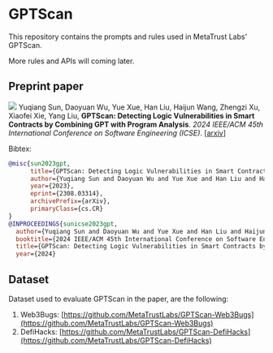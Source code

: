 # GPTScan

This repository contains the prompts and rules used in MetaTrust Labs' GPTScan.

More rules and APIs will coming later.

## Preprint paper

[![](https://img.shields.io/badge/arXiv-2308.03314-B31B1B?style=flat-square)](https://arxiv.org/abs/2308.03314) Yuqiang Sun, Daoyuan Wu, Yue Xue, Han Liu, Haijun Wang, Zhengzi Xu, Xiaofei Xie, Yang Liu, **GPTScan: Detecting Logic Vulnerabilities in Smart Contracts by Combining GPT with Program Analysis**. *2024 IEEE/ACM 45th International Conference on Software Engineering (ICSE)*. [[arxiv](https://arxiv.org/abs/2308.03314)]

Bibtex:
```bibtex
@misc{sun2023gpt,
      title={GPTScan: Detecting Logic Vulnerabilities in Smart Contracts by Combining GPT with Program Analysis}, 
      author={Yuqiang Sun and Daoyuan Wu and Yue Xue and Han Liu and Haijun Wang and Zhengzi Xu and Xiaofei Xie and Yang Liu},
      year={2023},
      eprint={2308.03314},
      archivePrefix={arXiv},
      primaryClass={cs.CR}
}
@INPROCEEDINGS{sunicse2023gpt,
  author={Yuqiang Sun and Daoyuan Wu and Yue Xue and Han Liu and Haijun Wang and Zhengzi Xu and Xiaofei Xie and Yang Liu},
  booktitle={2024 IEEE/ACM 45th International Conference on Software Engineering (ICSE)}, 
  title={GPTScan: Detecting Logic Vulnerabilities in Smart Contracts by Combining GPT with Program Analysis}, 
  year={2024}
```

## Dataset

Dataset used to evaluate GPTScan in the paper, are the following:
1. Web3Bugs: [https://github.com/MetaTrustLabs/GPTScan-Web3Bugs](https://github.com/MetaTrustLabs/GPTScan-Web3Bugs)
2. DefiHacks: [https://github.com/MetaTrustLabs/GPTScan-DefiHacks](https://github.com/MetaTrustLabs/GPTScan-DefiHacks)
